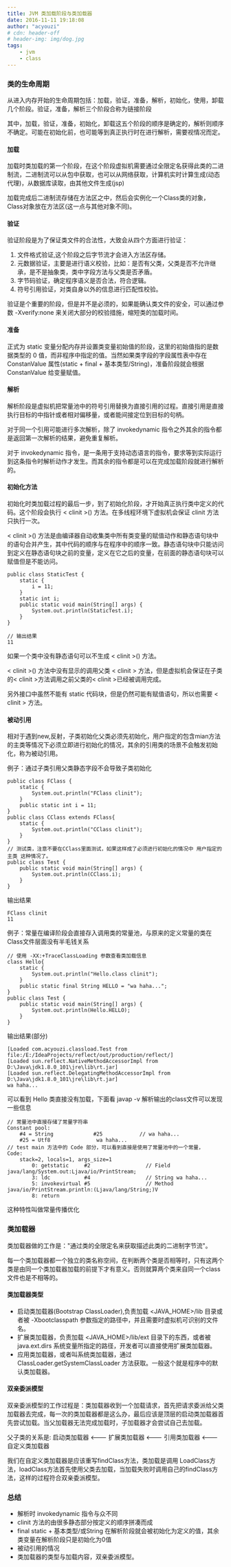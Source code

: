 ```yaml
---
title: JVM 类加载阶段与类加载器
date: 2016-11-11 19:18:08
author: "acyouzi"
# cdn: header-off
# header-img: img/dog.jpg
tags:
	- jvm
	- class
---
```


### 类的生命周期
从进入内存开始的生命周期包括：加载，验证，准备，解析，初始化，使用，卸载几个阶段。验证，准备，解析三个阶段合称为链接阶段

其中，加载，验证，准备，初始化，卸载这五个阶段的顺序是确定的，解析则顺序不确定。可能在初始化前，也可能等到真正执行时在进行解析，需要视情况而定。

#### 加载
加载时类加载的第一个阶段，在这个阶段虚拟机需要通过全限定名获得此类的二进制流，二进制流可以从包中获取，也可以从网络获取，计算机实时计算生成(动态代理)，从数据库读取，由其他文件生成(jsp)

加载完成后二进制流存储在方法区之中，然后会实例化一个Class类的对象，Class对象放在方法区(这一点与其他对象不同)。

#### 验证
验证阶段是为了保证类文件的合法性，大致会从四个方面进行验证：

1. 文件格式验证,这个阶段之后字节流才会进入方法区存储。
2. 元数据验证，主要是进行语义校验，比如：是否有父类，父类是否不允许继承，是不是抽象类，类中字段方法与父类是否矛盾。
3. 字节码验证，确定程序语义是否合法，符合逻辑。
4. 符号引用验证，对类自身以外的信息进行匹配性校验。

验证是个重要的阶段，但是并不是必须的，如果能确认类文件的安全，可以通过参数 -Xverify:none 来关闭大部分的校验措施，缩短类的加载时间。

#### 准备
正式为 static 变量分配内存并设置类变量初始值的阶段，这里的初始值指的是数据类型的 0 值，而非程序中指定的值。当然如果类字段的字段属性表中存在 ConstanValue 属性(static + final + 基本类型/String)，准备阶段就会根据 ConstanValue 给变量赋值。

#### 解析
解析阶段是虚拟机把常量池中的符号引用替换为直接引用的过程。直接引用是直接执行目标的中指针或者相对偏移量，或者能间接定位到目标的句柄。

对于同一个引用可能进行多次解析，除了 invokedynamic 指令之外其余的指令都是返回第一次解析的结果，避免重复解析。

对于 invokedynamic 指令，是一条用于支持动态语言的指令，要求等到实际运行到这条指令时解析动作才发生。而其余的指令都是可以在完成加载阶段就进行解析的。

#### 初始化方法
初始化时类加载过程的最后一步，到了初始化阶段，才开始真正执行类中定义的代码。这个阶段会执行 < clinit >() 方法。在多线程环境下虚拟机会保证 clinit 方法只执行一次。

< clinit >() 方法是由编译器自动收集类中所有类变量的赋值动作和静态语句块中的语句合并产生，其中代码的顺序与在程序中的顺序一致。静态语句块中只能访问到定义在静态语句块之前的变量，定义在它之后的变量，在前面的静态语句块可以赋值但是不能访问。

    public class StaticTest {
        static {
            i = 11;
        }
        static int i;
        public static void main(String[] args) {
            System.out.println(StaticTest.i);
        }
    }

    // 输出结果
    11

如果一个类中没有静态语句可以不生成 < clinit >() 方法。

< clinit >() 方法中没有显示的调用父类 < clinit > 方法，但是虚拟机会保证在子类的< clinit >方法调用之前父类的< clinit >已经被调用完成。

另外接口中虽然不能有 static 代码块，但是仍然可能有赋值语句，所以也需要 < clinit > 方法。

#### 被动引用
相对于遇到new,反射，子类初始化父类必须先初始化，用户指定的包含mian方法的主类等情况下必须立即进行初始化的情况，其余的引用类的场景不会触发初始化，称为被动引用。

例子：通过子类引用父类静态字段不会导致子类初始化
    
    public class FClass {
        static {
            System.out.println("FClass clinit");
        }
        public static int i = 11;
    }
    public class CClass extends FClass{
        static {
            System.out.println("CClass clinit");
        }
    }
    // 测试类，注意不要在CClass里面测试，如果这样成了必须进行初始化的情况中 用户指定的主类 这种情况了。
    public class Test {
        public static void main(String[] args) {
            System.out.println(CClass.i);
        }
    }

输出结果

    FClass clinit
    11

例子：常量在编译阶段会直接存入调用类的常量池，与原来的定义常量的类在Class文件层面没有半毛钱关系

    // 使用 -XX:+TraceClassLoading 参数查看类加载信息
    class Hello{
        static {
            System.out.println("Hello.class clinit");
        }
        public static final String HELLO = "wa haha...";
    }
    public class Test {
        public static void main(String[] args) {
            System.out.println(Hello.HELLO);
        }
    }

输出结果(部分)

    [Loaded com.acyouzi.classload.Test from file:/E:/IdeaProjects/reflect/out/production/reflect/]
    [Loaded sun.reflect.NativeMethodAccessorImpl from D:\Java\jdk1.8.0_101\jre\lib\rt.jar]
    [Loaded sun.reflect.DelegatingMethodAccessorImpl from D:\Java\jdk1.8.0_101\jre\lib\rt.jar]
    wa haha...

可以看到 Hello 类直接没有加载，下面看 javap -v 解析输出的class文件可以发现一些信息

    // 常量池中直接存储了常量字符串
    Constant pool:
        #4 = String             #25            // wa haha...
        #25 = Utf8               wa haha...
    // test main 方法中的 Code 部分，可以看到直接是使用了常量池中的一个常量，
    Code:
        stack=2, locals=1, args_size=1
            0: getstatic     #2                  // Field java/lang/System.out:Ljava/io/PrintStream;
            3: ldc           #4                  // String wa haha...
            5: invokevirtual #5                  // Method java/io/PrintStream.println:(Ljava/lang/String;)V
            8: return

这种特性叫做常量传播优化

### 类加载器
类加载器做的工作是："通过类的全限定名来获取描述此类的二进制字节流"。

每一个类加载器都一个独立的类名称空间，在判断两个类是否相等时，只有这两个类是由同一个类加载器加载的前提下才有意义。否则就算两个类来自同一个class文件也是不相等的。

#### 类加载器类型
* 启动类加载器(Bootstrap ClassLoader),负责加载 <JAVA_HOME>/lib 目录或者被 -Xbootclasspath 参数指定的路径中，并且需要时虚拟机可识别的文件名。
* 扩展类加载器，负责加载 <JAVA_HOME>/lib/ext 目录下的东西，或者被 java.ext.dirs 系统变量所指定的路径，开发者可以直接使用扩展类加载器。
* 应用类加载器，或者叫系统类加载器，通过 ClassLoader.getSystemClassLoader 方法获取。一般这个就是程序中的默认类加载器。

#### 双亲委派模型
双亲委派模型的工作过程是：类加载器收到一个加载请求，首先把请求委派给父类加载器去完成，每一次的类加载器都是这么办，最后应该是顶层的启动类加载器首先尝试加载。当父加载器无法完成加载时，子加载器才会尝试自己去加载。

父子类的关系是: 启动类加载器 <--- 扩展类加载器 <--- 引用类加载器 <--- 自定义类加载器

我们在自定义类加载器是应该重写findClass方法，类加载是调用 LoadClass方法，loadClass方法首先使用父类去加载，当加载失败时调用自己的findClass方法，这样的过程符合双亲委派模型。

### 总结
* 解析时 invokedynamic 指令与众不同
* clinit 方法的由很多静态部分按定义的顺序拼凑而成
* final static + 基本类型/或String 在解析阶段就会被初始化为定义的值，其余类变量在解析阶段只是初始化为0值
* 被动引用的情况
* 类加载器的类型与加载内容，双亲委派模型。